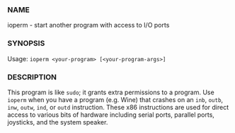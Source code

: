 ### NAME
ioperm - start another program with access to I/O ports

### SYNOPSIS
Usage: `ioperm <your-program> [<your-program-args>]`

### DESCRIPTION
This program is like `sudo`; it grants extra permissions to a program. Use
`ioperm` when you have a program (e.g. Wine) that crashes on an `inb`, `outb`,
`inw`, `outw`, `ind`, or `outd` instruction. These x86 instructions are used for
direct access to various bits of hardware including serial ports, parallel
ports, joysticks, and the system speaker.
